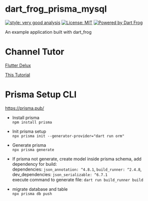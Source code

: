 # dart_frog_prisma_mysql

[![style: very good analysis][very_good_analysis_badge]][very_good_analysis_link]
[![License: MIT][license_badge]][license_link]
[![Powered by Dart Frog](https://img.shields.io/endpoint?url=https://tinyurl.com/dartfrog-badge)](https://dartfrog.vgv.dev)

An example application built with dart_frog

[license_badge]: https://img.shields.io/badge/license-MIT-blue.svg
[license_link]: https://opensource.org/licenses/MIT
[very_good_analysis_badge]: https://img.shields.io/badge/style-very_good_analysis-B22C89.svg
[very_good_analysis_link]: https://pub.dev/packages/very_good_analysis

# Channel Tutor

[Flutter Delux](https://www.youtube.com/channel/UC0d_xINEvCtlDCpWfBpnYpA)

[This Tutorial]()

# Prisma Setup CLI

https://prisma.pub/

- Install prisma  
  `npm install prisma`

- Init prisma setup  
  `npx prisma init --generator-provider="dart run orm"`

- Generate prisma  
  `npx prisma generate`

- If prisma not generate, create model inside prisma schema, add dependency for build:  
  dependencies: `json_annotation: ^4.8.1`, `build_runner: ^2.4.8`,  
  dev_dependencies: `json_serializable: ^6.7.1`  
  execute command to generate file: `dart run build_runner build`

- migrate database and table  
  `npx prisma db push`

